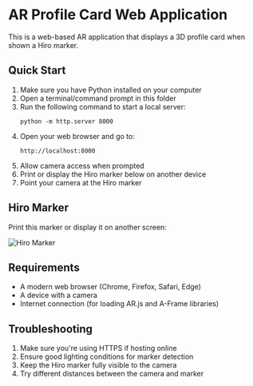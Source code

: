 # AR Profile Card Web Application

This is a web-based AR application that displays a 3D profile card when shown a Hiro marker.

## Quick Start

1. Make sure you have Python installed on your computer
2. Open a terminal/command prompt in this folder
3. Run the following command to start a local server:
   ```
   python -m http.server 8000
   ```
4. Open your web browser and go to:
   ```
   http://localhost:8000
   ```
5. Allow camera access when prompted
6. Print or display the Hiro marker below on another device
7. Point your camera at the Hiro marker

## Hiro Marker

Print this marker or display it on another screen:

![Hiro Marker](hiro-marker.png)

## Requirements

- A modern web browser (Chrome, Firefox, Safari, Edge)
- A device with a camera
- Internet connection (for loading AR.js and A-Frame libraries)

## Troubleshooting

1. Make sure you're using HTTPS if hosting online
2. Ensure good lighting conditions for marker detection
3. Keep the Hiro marker fully visible to the camera
4. Try different distances between the camera and marker 